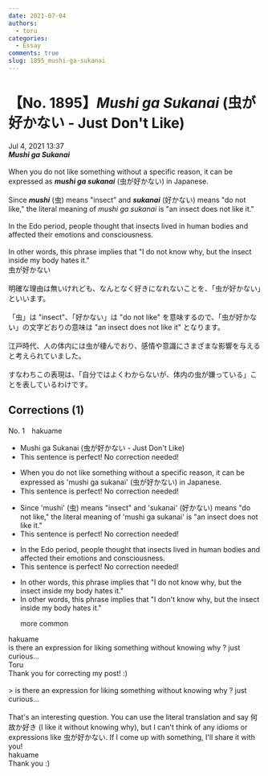 ```yaml
---
date: 2021-07-04
authors:
  - toru
categories:
  - Essay
comments: true
slug: 1895_mushi-ga-sukanai
---
```


# 【No. 1895】<strong><em>Mushi ga Sukanai</strong></em> (虫が好かない - Just Don't Like)
<div class="date">Jul 4, 2021 13:37</div>
<div id="post"><div id="body_show_ori">
<strong><em>Mushi ga Sukanai</strong></em><br/><br/>When you do not like something without a specific reason, it can be expressed as <strong><em>mushi ga sukanai</em></strong> (虫が好かない) in Japanese.<br/><br/>Since <strong><em>mushi</em></strong> (虫) means "insect" and <strong><em>sukanai</em></strong> (好かない) means "do not like," the literal meaning of <em>mushi ga sukanai</em> is "an insect does not like it."<br/><br/>In the Edo period, people thought that insects lived in human bodies and affected their emotions and consciousness.<br/><br/>In other words, this phrase implies that "I do not know why, but the insect inside my body hates it."
</div></div>

<!-- more -->

<div id="post_ja"><div id="body_show_mo">
虫が好かない<br/><br/>明確な理由は無いけれども、なんとなく好きになれないことを、「虫が好かない」といいます。<br/><br/>「虫」は "insect"、「好かない」は "do not like" を意味するので、「虫が好かない」の文字どおりの意味は "an insect does not like it" となります。<br/><br/>江戸時代、人の体内には虫が棲んでおり、感情や意識にさまざまな影響を与えると考えられていました。<br/><br/>すなわちこの表現は、「自分ではよくわからないが、体内の虫が嫌っている」ことを表しているわけです。
</div></div>

## Corrections (1)
<div id="block"><div class="first_name"> No. 1　<span class="just_name">hakuame</span></div><div id="block2">
<ul class="correction_field">
<li class="incorrect">Mushi ga Sukanai (虫が好かない - Just Don't Like)</li>
<li class="corrected perfect">This sentence is perfect! No correction needed!</li>
</ul>
<ul class="correction_field">
<li class="incorrect">When you do not like something without a specific reason, it can be expressed as 'mushi ga sukanai' (虫が好かない) in Japanese.</li>
<li class="corrected perfect">This sentence is perfect! No correction needed!</li>
</ul>
<ul class="correction_field">
<li class="incorrect">Since 'mushi' (虫) means "insect" and 'sukanai' (好かない) means "do not like," the literal meaning of 'mushi ga sukanai' is "an insect does not like it."</li>
<li class="corrected perfect">This sentence is perfect! No correction needed!</li>
</ul>
<ul class="correction_field">
<li class="incorrect">In the Edo period, people thought that insects lived in human bodies and affected their emotions and consciousness.</li>
<li class="corrected perfect">This sentence is perfect! No correction needed!</li>
</ul>
<ul class="correction_field">
<li class="incorrect">In other words, this phrase implies that "I do not know why, but the insect inside my body hates it."</li>
<li class="corrected correct">
In other words, this phrase implies that "I <span class="f_blue">don't</span> know why, but the insect inside my body hates it."
<p class="correction_comment">more common</p>
</li>
</ul>
</div><div class="name"><span class="just_name">hakuame</span><br>
is there an expression for liking something without knowing why ?  just curious...
</div>
<div class="name"><span class="just_name">Toru</span><br>
Thank you for correcting my post! :)<br/><br/>&gt; is there an expression for liking something without knowing why ? just curious...<br/><br/>That's an interesting question. You can use the literal translation and say 何故か好き (I like it without knowing why), but I can't think of any idioms or expressions like 虫が好かない. If I come up with something, I'll share it with you!
</div>
<div class="name"><span class="just_name">hakuame</span><br>
Thank you :)
</div>
</div>
